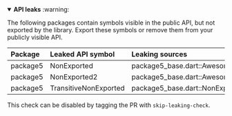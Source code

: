 <details open>
<summary>
<strong>API leaks</strong> :warning:
</summary>

The following packages contain symbols visible in the public API, but not exported by the library. Export these symbols or remove them from your publicly visible API.

| Package | Leaked API symbol | Leaking sources |
| :--- | :--- | :--- |
|package5|NonExported|package5_base.dart::Awesome::myClass|
|package5|NonExported2|package5_base.dart::Awesome::myClass2|
|package5|TransitiveNonExported|package5_base.dart::NonExported2::myClass|


This check can be disabled by tagging the PR with `skip-leaking-check`.
</details>


